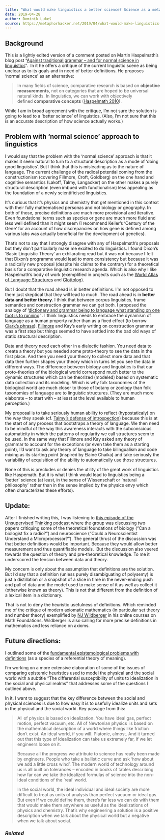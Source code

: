 ```yaml
---
title: "What would make linguistics a better science? Science as a metaphor"
date: 2019-04-28
author: Dominik Lukeš
source: https://metaphorhacker.net/2019/04/what-would-make-linguistics-a-better-science-science-as-a-metaphor
---
```


Background
----------

This is a lightly edited version of a comment posted on Martin Haspelmath’s blog post “[Against traditional grammar – and for normal science in linguistics](https://dlc.hypotheses.org/1741)“.  In it he offers a critique of the current linguistic scene as being unclear as to its goals and in need of better definitions. He proposes ‘normal science’ as an alternative:

> In many fields of science, comparative research is based on **objective measurements**, not on categories that are hoped to be universal natural kinds. In linguistics, we can work with objectively defined **comparative concepts** ([Haspelmath 2010](https://zenodo.org/record/1303024)).

While I am in broad agreement with the critique, I’m not sure the solution is going to lead to a ‘better science’ of linguistics. (Also, I’m not sure that this is an accurate description of how science actually works.)

Problem with ‘normal science’ approach to linguistics
-----------------------------------------------------

I would say that the problem with the ‘normal science’ approach is that it makes it seem natural to turn to a structural description as a mode of ‘doing good linguistics’. But I think that this is misleading as to the nature of language. The current challenge of the radical potential coming from the constructionism (covering Fillmore, Croft, Goldberg) on the one hand and cognitive semantics (Lakoff, Talmy, Langacker) on the other makes a purely structural description (even imbued with functionalism) less appealing as the foundation of a newly scientificised linguistics.

It’s curious that it’s physics and chemistry that get mentioned in this context with their fully mathematised personas and not biology or geography. In both of those, precise definitions are much more provisional and iterative. Even foundational terms such as species or gene are much more fluid and less well defined than it might seem (I recommend Keller’s ‘Century of the Gene’ for an account of how discrepancies on how gene is defined among various labs was actually beneficial for the development of genetics).

That’s not to say that I strongly disagree with any of Haspelmath’s proposals but they don’t particularly make me excited to do linguistics. I found Dixon’s ‘Basic Linguistic Theory’ an exhilarating read but it was not because I felt that Dixon’s programme would lead to more consistency but because it was a radically new proposal (despite his claims to the contrary) for a theoretical basis for a comparative linguistic research agenda. Which is also why I like Haspelmath’s body of work (exemplified in projects such as the [World Atlas of Language Structures](https://wals.info/) and [Glottolog](https://glottolog.org)).

But I doubt that the road ahead is in better definitions. I’m not opposed to them just skeptical that they will lead to much. The road ahead is in **better data and better theory**. I think that between corpus linguistics, frame semantics and construction grammar we can get both. I proposed the analogy of ‘[dictionary and grammar being to language what standing on one foot is to running](http://metaphorhacker.techczech.net/2014/11/what-language-looks-like-dictionary-and-grammar-are-to-language-what-standing-on-one-foot-is-to-running/)‘ . I think linguistics needs to embrace the dynamism of language as a human property rather than as a fixed effect (to borrow [Clark’s phrase](https://www.sciencedirect.com/science/article/pii/S0022537173800143)). [Fillmore](http://metaphorhacker.techczech.net/2014/02/linguistics-according-to-fillmore/) and Kay’s early writing on construction grammar was a first step but things seemed to have settled into the bad old ways of static structural description.

Data and theory need each other in a dialectic fashion. You need data to create a theory but you needed some proto-theory to see the data in the first place. And then you need your theory to collect more data and that data then further shapes your theory which in turns let you see the data in different ways. The difference between biology and linguistics is that our proto-theories of the biological world correspond much better to the dynamic structures which can be theorized (modeled) based on systematic data collection and its modeling. Which is why folk taxonomies of the biological world are much closer to those of botany or zoology than folk taxonomies of language are to linguistic structures. (They are much more elaborate – to start with – at least at the level available to human perception.)

My proposal is to take seriously human ability to reflect (hypostaticaly) on the way they speak (cf. [Talmy’s defense of introspection](https://doi.org/10.1163/9789004349575_007)) because this is at the start of any process that bootstraps a theory of language. We then need to be mindful of the way this awareness interacts with the subconscious automaticity in which the patterns of regularity we call structures seem to be used. In the same way that Fillmore and Kay asked any theory of grammar to account for the exceptions (or even take them as a starting point), I’d want to ask any theory of language to take bilingualism and code mixing as its starting point (inspired by Elaine Chaika) and take seriously the variability of acquisition of the ability to automatically use those structures.

None of this is precludes or denies the utility of the great work of linguistics like Haspemath. But it is what I think would lead to linguistics being a ‘better’ science (at least, in the sense of Wissenschaft or ‘natural philosophy’ rather than in the sense implied by the physics envy which often characterizes these efforts).

**Update:**
-----------

After I finished writing this, I was listening to [this episode of the Unsupervised Thinking podcast](http://unsupervisedthinkingpodcast.blogspot.com/2019/04/episode-44-can-biologist-fix-radio.html) where the group was discussing two papers critiquing some of the theoretical foundations of biology (“Can a biologist fix a radio?”) and neuroscience (“Could a Neuroscientist Understand a Microprocessor?”). The general thrust of the discussion was that better definitions would be important. Because they would allow better measurement and thus quantifiable models.  But the discussion also veered towards the question of theory and pre-theoretical knowledge. To me it underscored the tension between data and theory.

My concern is only about the assumption that definitions are the solution. But I’d say that a definition (unless purely disambiguating of polysemy) is just a distillation or a snapshot of a slice in time in the never-ending push and pull of data and the model used to make sense of it as well as collect it (otherwise known as theory). This is not that different from the definition of a lexical item in a dictionary.

That is not to deny the heuristic usefulness of definitions. Which reminded me of the critique of modern axiomatic mathematics (in particular set theory and number theory) exemplified by [NJ Wildberger](https://www.youtube.com/watch?v=Bo2w25fDLwY) in his online courses on Math Foundations. Wildberger is also calling for more precise definitions in mathematics and less reliance on axioms.

**Future directions:**
----------------------

I outlined some of the [fundamental epistemological problems with definitions](http://metaphorhacker.net/2018/05/therapy-for-frege-a-brief-outline-of-the-theory-of-everything/#Impossibility_of_perfect_reference) (as a species of a referential theory of meaning).

I’m working on a more extensive elaboration of some of the issues of comparing epistemic heuristics used to model the physical and the social world with a subtitle “The differential susceptibility of units to idealization in the social and physical realms” that addresses some of the questions I outlined above.

In it, I want to suggest that the key difference between the social and physical sciences is due to how easy it is to usefully idealize units and sets in the physical and the social world. Key passage from this:

> All of physics is based on idealization. You have ideal gas, perfect motion, perfect vacuum, etc. All of Newtonian physics  is based on the mathematical description of a world where things like friction don’t exist. An ideal world, if you will. Platonic, almost. And it turned out that this type of idealization can take us extremely far, if we let engineers loose on it.
>
> Because all the progress we attribute to science has really been made by engineers. People who take a ballistic curve and ask ‘how about we add a little cross wind’. The modern world of technology around us is all built on tolerances – encoded in books of tables describing how far can we take the idealized formulas of science into the non-ideal conditions of the ‘real’ world.
>
> In the social world, the ideal individual and ideal society are more difficult to treat as units of analysis than perfect vacuum or ideal gas. But even if we could define them, there’s far less we can do with them that would make them anywhere as useful as the idealizations of physics and chemistry. That’s why engineering a solution is a positive description when we talk about the physical world but a negative when we talk about social.

### *Related*